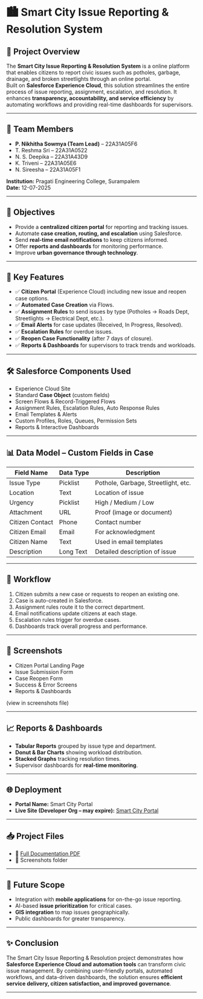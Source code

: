 # 🏙️ Smart City Issue Reporting & Resolution System  

## 📌 Project Overview  
The **Smart City Issue Reporting & Resolution System** is a online platform that enables citizens to report civic issues such as potholes, garbage, drainage, and broken streetlights through an online portal.  
Built on **Salesforce Experience Cloud**, this solution streamlines the entire process of issue reporting, assignment, escalation, and resolution. It enhances **transparency, accountability, and service efficiency** by automating workflows and providing real-time dashboards for supervisors.  

---

## 👥 Team Members  
- **P. Nikhitha Sowmya (Team Lead)** – 22A31A05F6  
- T. Reshma Sri – 22A31A0522  
- N. S. Deepika – 22A31A43D9  
- K. Triveni – 22A31A05E6  
- N. Sireesha – 22A31A05F1  

**Institution:** Pragati Engineering College, Surampalem  
**Date:** 12-07-2025  

---

## 🎯 Objectives  
- Provide a **centralized citizen portal** for reporting and tracking issues.  
- Automate **case creation, routing, and escalation** using Salesforce.  
- Send **real-time email notifications** to keep citizens informed.  
- Offer **reports and dashboards** for monitoring performance.  
- Improve **urban governance through technology**.  

---

## 🔑 Key Features  
- ✅ **Citizen Portal** (Experience Cloud) including new issue and reopen case options.  
- ✅ **Automated Case Creation** via Flows.  
- ✅ **Assignment Rules** to send issues by type (Potholes → Roads Dept, Streetlights → Electrical Dept, etc.).  
- ✅ **Email Alerts** for case updates (Received, In Progress, Resolved).  
- ✅ **Escalation Rules** for overdue issues.  
- ✅ **Reopen Case Functionality** (after 7 days of closure).  
- ✅ **Reports & Dashboards** for supervisors to track trends and workloads.  

---

## 🛠️ Salesforce Components Used  
- Experience Cloud Site  
- Standard **Case Object** (custom fields)  
- Screen Flows & Record-Triggered Flows  
- Assignment Rules, Escalation Rules, Auto Response Rules  
- Email Templates & Alerts  
- Custom Profiles, Roles, Queues, Permission Sets  
- Reports & Interactive Dashboards  

---

## 📊 Data Model – Custom Fields in Case  
| Field Name       | Data Type     | Description                          |
|------------------|--------------|--------------------------------------|
| Issue Type       | Picklist     | Pothole, Garbage, Streetlight, etc.  |
| Location         | Text         | Location of issue                    |
| Urgency          | Picklist     | High / Medium / Low                  |
| Attachment       | URL          | Proof (image or document)            |
| Citizen Contact  | Phone        | Contact number                       |
| Citizen Email    | Email        | For acknowledgment                   |
| Citizen Name     | Text         | Used in email templates              |
| Description      | Long Text    | Detailed description of issue        |

---

## 🚀 Workflow  
1. Citizen submits a new case or requests to reopen an existing one.  
2. Case is auto-created in Salesforce.  
3. Assignment rules route it to the correct department.  
4. Email notifications update citizens at each stage.  
5. Escalation rules trigger for overdue cases.  
6. Dashboards track overall progress and performance.  

---

## 📸 Screenshots  
- Citizen Portal Landing Page  
- Issue Submission Form  
- Case Reopen Form  
- Success & Error Screens  
- Reports & Dashboards  

(view in screenshots file)  

---

## 📈 Reports & Dashboards  
- **Tabular Reports** grouped by issue type and department.  
- **Donut & Bar Charts** showing workload distribution.  
- **Stacked Graphs** tracking resolution times.  
- Supervisor dashboards for **real-time monitoring**.  

---

## 🌐 Deployment  
- **Portal Name:** Smart City Portal  
- **Live Site (Developer Org – may expire):** [Smart City Portal](https://reshmasri-dev-ed.develop.my.site.com/s/)  

---

## 📥 Project Files  
- 📄 [Full Documentation PDF](./THE_SMART_CITY_ISSUE_REPORTING.pdf)  
- 📸 Screenshots folder  

---

## 🔮 Future Scope  
- Integration with **mobile applications** for on-the-go issue reporting.  
- AI-based **issue prioritization** for critical cases.  
- **GIS integration** to map issues geographically.  
- Public dashboards for greater transparency.  

---

## ✨ Conclusion  
The Smart City Issue Reporting & Resolution project demonstrates how **Salesforce Experience Cloud and automation tools** can transform civic issue management. By combining user-friendly portals, automated workflows, and data-driven dashboards, the solution ensures **efficient service delivery, citizen satisfaction, and improved governance**.  

---
